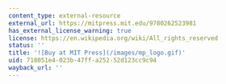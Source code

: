 ```yaml
---
content_type: external-resource
external_url: https://mitpress.mit.edu/9780262523981
has_external_license_warning: true
license: https://en.wikipedia.org/wiki/All_rights_reserved
status: ''
title: '![Buy at MIT Press](/images/mp_logo.gif)'
uid: 718051e4-023b-47ff-a252-52d123cc9c94
wayback_url: ''
---
```

